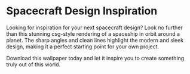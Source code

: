<!--font:Poppins-->

# Spacecraft Design Inspiration

Looking for inspiration for your next spacecraft design? Look no further than this stunning csg-style rendering of a spaceship in orbit around a planet. The sharp angles and clean lines highlight the modern and sleek design, making it a perfect starting point for your own project.

Download this wallpaper today and let it inspire you to create something truly out of this world.

<!--

Write me markdown content of website with wallpaper:

"A csg-style rendering of a spaceship in orbit around a planet, with sharp angles and clean lines that highlight its modern and sleek design."

The header of the page should not be copy of the text but rather a real content of the website which is using this wallpaper.


---


# Spacecraft Design Inspiration

Looking for inspiration for your next spacecraft design? Look no further than this stunning csg-style rendering of a spaceship in orbit around a planet. The sharp angles and clean lines highlight the modern and sleek design, making it a perfect starting point for your own project.

Download this wallpaper today and let it inspire you to create something truly out of this world.


---


Write me a Google font which is best fitting for the website.

Pick from the list:
- Lato
- Great Vibes
- Dancing Script
- IBM Plex Sans
- Playfair Display
- Cabin
- Inter
- Cinzel Decorative
- Lobster
- Exo 2
- Alegreya
- Orbitron
- Raleway
- Futura
- Barlow Condensed
- Roboto
- Cinzel
- Open Sans
- Poppins
- Creepster
- Cormorant Garamond
- Montserrat


Write just the font name nothing else.


---


Poppins

-->
